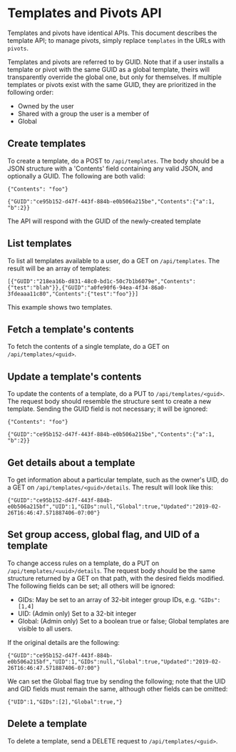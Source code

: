 # Templates and Pivots API

Templates and pivots have identical APIs. This document describes the template API; to manage pivots, simply replace `templates` in the URLs with `pivots`.

Templates and pivots are referred to by GUID. Note that if a user installs a template or pivot with the same GUID as a global template, theirs will transparently override the global one, but only for themselves. If multiple templates or pivots exist with the same GUID, they are prioritized in the following order:

* Owned by the user
* Shared with a group the user is a member of
* Global

## Create templates

To create a template, do a POST to `/api/templates`. The body should be a JSON structure with a 'Contents' field containing any valid JSON, and optionally a GUID. The following are both valid:

```
{"Contents": "foo"}
```

```
{"GUID":"ce95b152-d47f-443f-884b-e0b506a215be","Contents":{"a":1, "b":2}}
```

The API will respond with the GUID of the newly-created template

## List templates

To list all templates available to a user, do a GET on `/api/templates`. The result will be an array of templates:

```
[{"GUID":"218ea16b-d831-48c0-bd1c-50c7b1b6079e","Contents":{"test":"blah"}},{"GUID":"a0fe90f6-94ea-4f34-86a0-3fdeaaa11c80","Contents":{"test":"foo"}}]
```

This example shows two templates.

## Fetch a template's contents

To fetch the contents of a single template, do a GET on `/api/templates/<guid>`.

## Update a template's contents

To update the contents of a template, do a PUT to `/api/templates/<guid>`. The request body should resemble the structure sent to create a new template. Sending the GUID field is not necessary; it will be ignored:

```
{"Contents": "foo"}
```

```
{"GUID":"ce95b152-d47f-443f-884b-e0b506a215be","Contents":{"a":1, "b":2}}
```

## Get details about a template

To get information about a particular template, such as the owner's UID, do a GET on `/api/templates/<guid>/details`. The result will look like this:

```
{"GUID":"ce95b152-d47f-443f-884b-e0b506a215bf","UID":1,"GIDs":null,"Global":true,"Updated":"2019-02-26T16:46:47.571887406-07:00"}
```

## Set group access, global flag, and UID of a template

To change access rules on a template, do a PUT on `/api/templates/<uuid>/details`. The request body should be the same structure returned by a GET on that path, with the desired fields modified. The following fields can be set; all others will be ignored:

* GIDs: May be set to an array of 32-bit integer group IDs, e.g. `"GIDs":[1,4]`
* UID: (Admin only) Set to a 32-bit integer
* Global: (Admin only) Set to a boolean true or false; Global templates are visible to all users.

If the original details are the following:

```
{"GUID":"ce95b152-d47f-443f-884b-e0b506a215bf","UID":1,"GIDs":null,"Global":true,"Updated":"2019-02-26T16:46:47.571887406-07:00"}
```

We can set the Global flag true by sending the following; note that the UID and GID fields must remain the same, although other fields can be omitted:

```
{"UID":1,"GIDs":[2],"Global":true,"}
```

## Delete a template

To delete a template, send a DELETE request to `/api/templates/<guid>`.
